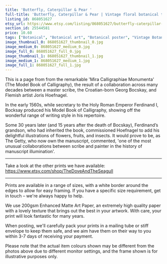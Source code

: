 ```yaml
---
title: 'Butterfly, Caterpillar & Pear '
full-title: 'Butterfly, Caterpillar & Pear | Vintage floral botanical typographic art print for nature and literature lovers | Model Book of Calligraphy'
listing_id: 868051627
etsy_url: https://www.etsy.com/listing/868051627/butterfly-caterpillar-pear-vintage?utm_source=site&utm_medium=api&utm_campaign=api
section_id: 25544581
price: 10.60
tags: ["Botanical", "Botanical art", "Botanical poster", "Vintage Botanical", "Georg Bocskay", "Joris Hoefnagel", "Calligraphic art", "Literature print", "Flower wall art", "Garden fruits", "Nature print", "Butterflies", "Book of Calligraphy"]
image_thumbnail_0: 868051627_thumbnail_0.jpg
image_medium_0: 868051627_medium_0.jpg
image_full_0: 868051627_full_0.jpg
image_thumbnail_1: 868051627_thumbnail_1.jpg
image_medium_1: 868051627_medium_1.jpg
image_full_1: 868051627_full_1.jpg
---
```

This is a page from from the remarkable &#39;Mira Calligraphiae Monumenta&#39; (The Model Book of Calligraphy), the result of a collaboration across many decades between a master scribe, the Croatian-born Georg Bocskay, and Flemish artist Joris Hoefnagel. 

In the early 1560s, while secretary to the Holy Roman Emperor Ferdinand I, Bocksay produced his Model Book of Calligraphy, showing off the wonderful range of writing style in his repertoire. 

Some 30 years later (and 15 years after the death of Bocskay), Ferdinand’s grandson, who had inherited the book, commissioned Hoefnagel to add his delightful illustrations of flowers, fruits, and insects. It would prove to be, as The Getty, who now own the manuscript, commented, &#39;one of the most unusual collaborations between scribe and painter in the history of manuscript illumination&#39;. 

---

Take a look at the other prints we have available:
https://www.etsy.com/shop/TheDoveAndTheSeagull

---

Prints are available in a range of sizes, with a white border around the edges to allow for easy framing. If you have a specific size requirement, get in touch – we&#39;re always happy to help.

We use 200gsm Enhanced Matte Art Paper, an extremely high quality paper with a lovely texture that brings out the best in your artwork. With care, your print will look fantastic for many years.

When posting, we&#39;ll carefully pack your prints in a mailing tube or stiff envelope to keep them safe, and we aim have them on their way to you within 3-7 days of receiving your payment.

Please note that the actual item colours shown may be different from the photos above due to different monitor settings, and the frame shown is for illustrative purposes only.
